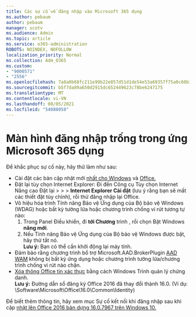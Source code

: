 ```yaml
---
title: Các sự cố về đăng nhập vào Microsoft 365 dụng
ms.author: pebaum
author: pebaum
manager: scotv
ms.audience: Admin
ms.topic: article
ms.service: o365-administration
ROBOTS: NOINDEX, NOFOLLOW
localization_priority: Normal
ms.collection: Adm_O365
ms.custom:
- "9000571"
- "2556"
ms.openlocfilehash: 7a8a0b68fc211e99b22e857d51d1de54e53a69357f75a0c60b1e83078cd5b27f
ms.sourcegitcommit: b5f7da89a650d2915dc652449623c78be6247175
ms.translationtype: MT
ms.contentlocale: vi-VN
ms.lasthandoff: 08/05/2021
ms.locfileid: "54088058"
---
```

# <a name="blank-sign-in-screen-in-microsoft-365-apps"></a>Màn hình đăng nhập trống trong ứng Microsoft 365 dụng

Để khắc phục sự cố này, hãy thử làm như sau:
- Cài đặt các bản cập nhật mới [nhất cho Windows](https://support.microsoft.com/help/4027667/windows-10-update) và [Office.](https://support.office.com/article/update-office-and-your-computer-with-microsoft-update-2ab296f3-7f03-43a2-8e50-46de917611c5)
- Đặt lại tùy chọn Internet Explorer: Đi đến Công cụ Tùy chọn Internet Nâng cao Đặt lại  >    >    >  **Internet Explorer Cài đặt** (lưu ý rằng bạn sẽ mất các thiết đặt tùy chỉnh), rồi thử đăng nhập lại Office.
- Vô hiệu hóa trình Tính năng Bảo vệ Ứng dụng của Bộ bảo vệ Windows (WDAG) hoặc bất kỳ tường lửa hoặc chương trình chống vi rút tương tự nào:
    1. Trong Panel Điều khiển, đi **tới Chương** trình , rồi chọn Bật Windows **năng mới**.
    2. Nếu Tính năng Bảo vệ Ứng dụng của Bộ bảo vệ Windows được bật, hãy thử tắt nó.<br/>
    **Lưu ý:** Bạn có thể cần khởi động lại máy tính.
- Đảm bảo rằng chương trình bổ trợ Microsoft.AAD.BrokerPlugin [AAD WAM](https://docs.microsoft.com/office365/troubleshoot/administration/connection-issue-when-sign-in-office-2016#symptom-1) không bị bất kỳ ứng dụng hoặc chương trình tường lửa/chương trình chống vi rút nào chặn.
- [Xóa thông Office tin xác thực](https://docs.microsoft.com/office/troubleshoot/error-messages/another-account-already-signed-in#step-3-clear-cached-credentials-on-the-computer) bằng cách Windows Trình quản lý chứng danh.<br/>
    **Lưu ý:** Đường dẫn sổ đăng ký Office 2016 đã thay đổi thành 16.0. (Ví dụ: \Software\Microsoft\Office\16.0\Common\Identity\)

Để biết thêm thông tin, hãy xem mục Sự cố kết nối khi đăng nhập sau khi cập [nhật lên Office 2016 bản dựng 16.0.7967 trên Windows 10.](https://docs.microsoft.com/office365/troubleshoot/administration/connection-issue-when-sign-in-office-2016)